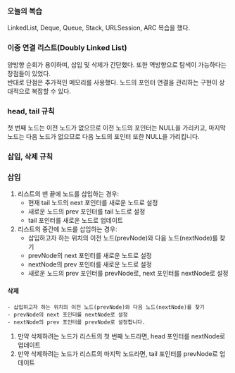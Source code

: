### 오늘의 복습

LinkedList, Deque, Queue, Stack, URLSession, ARC 복습을 했다.

### 이중 연결 리스트(Doubly Linked List)
양방향 순회가 용이하며, 삽입 및 삭제가 간단했다. 또한 역방향으로 탐색이 가능하다는 장점들이 있었다.<br>
반대로 단점은 추가적인 메모리를 사용했다. 노드의 포인터 연결을 관리하는 구현이 상대적으로 복잡할 수 있다.<br>


### head, tail 규칙
첫 번째 노드는 이전 노드가 없으므로 이전 노드의 포인터는 NULL을 가리키고, 마지막 노드는 다음 노드가 없으므로 다음 노드의 포인터 또한 NULL을 가리킵니다.

### 삽입, 삭제 규칙

### 삽입
1. 리스트의 맨 끝에 노드를 삽입하는 경우:
    - 현재 tail 노드의 next 포인터를 새로운 노드로 설정
    - 새로운 노드의 prev 포인터를 tail 노드로 설정
    - tail 포인터를 새로운 노드로 업데이트
2. 리스트의 중간에 노드를 삽입하는 경우:
    - 삽입하고자 하는 위치의 이전 노드(prevNode)와 다음 노드(nextNode)를 찾기
    - prevNode의 next 포인터를 새로운 노드로 설정
    - nextNode의 prev 포인터를 새로운 노드로 설정
    - 새로운 노드의 prev 포인터를 prevNode로, next 포인터를 nextNode로 설정

#### 삭제
    - 삽입하고자 하는 위치의 이전 노드(prevNode)와 다음 노드(nextNode)를 찾기
    - prevNode의 next 포인터를 nextNode로 설정
    - nextNode의 prev 포인터를 prevNode로 설정합니다.
1. 만약 삭제하려는 노드가 리스트의 첫 번째 노드라면, head 포인터를 nextNode로 업데이트
2. 만약 삭제하려는 노드가 리스트의 마지막 노드라면, tail 포인터를 prevNode로 업데이트

